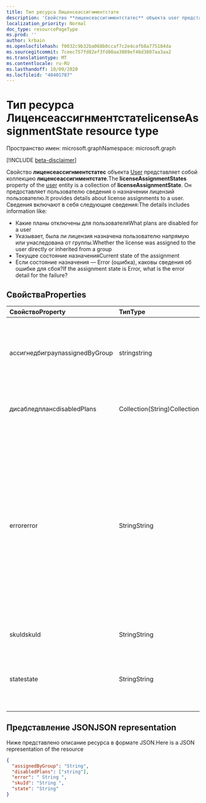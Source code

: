 ```yaml
---
title: Тип ресурса Лиценсеассигнментстате
description: 'Свойство **лиценсеассигнментстатес** объекта user представляет собой коллекцию **лиценсеассигнментстате**. Он предоставляет пользователю сведения о назначении лицензий пользователю. Сведения включают в себя следующие сведения:  '
localization_priority: Normal
doc_type: resourcePageType
ms.prod: ''
author: krbain
ms.openlocfilehash: f0032c9b32ba068b0ccaf7c2e4cafb8a775184da
ms.sourcegitcommit: 7ceec757fd82ef3fd80aa3089ef46d3807aa3aa2
ms.translationtype: MT
ms.contentlocale: ru-RU
ms.lasthandoff: 10/09/2020
ms.locfileid: "48401787"
---
```

# <a name="licenseassignmentstate-resource-type"></a><span data-ttu-id="84c73-105">Тип ресурса Лиценсеассигнментстате</span><span class="sxs-lookup"><span data-stu-id="84c73-105">licenseAssignmentState resource type</span></span>

<span data-ttu-id="84c73-106">Пространство имен: microsoft.graph</span><span class="sxs-lookup"><span data-stu-id="84c73-106">Namespace: microsoft.graph</span></span>

[!INCLUDE [beta-disclaimer](../../includes/beta-disclaimer.md)]

<span data-ttu-id="84c73-107">Свойство **лиценсеассигнментстатес** объекта [User](user.md) представляет собой коллекцию **лиценсеассигнментстате**.</span><span class="sxs-lookup"><span data-stu-id="84c73-107">The **licenseAssignmentStates** property of the [user](user.md) entity is a collection of **licenseAssignmentState**.</span></span> <span data-ttu-id="84c73-108">Он предоставляет пользователю сведения о назначении лицензий пользователю.</span><span class="sxs-lookup"><span data-stu-id="84c73-108">It provides details about license assignments to a user.</span></span> <span data-ttu-id="84c73-109">Сведения включают в себя следующие сведения:</span><span class="sxs-lookup"><span data-stu-id="84c73-109">The details includes information like:</span></span>

- <span data-ttu-id="84c73-110">Какие планы отключены для пользователя</span><span class="sxs-lookup"><span data-stu-id="84c73-110">What plans are disabled for a user</span></span>
- <span data-ttu-id="84c73-111">Указывает, была ли лицензия назначена пользователю напрямую или унаследована от группы.</span><span class="sxs-lookup"><span data-stu-id="84c73-111">Whether the license was assigned to the user directly or inherited from a group</span></span>
- <span data-ttu-id="84c73-112">Текущее состояние назначения</span><span class="sxs-lookup"><span data-stu-id="84c73-112">Current state of the assignment</span></span>
- <span data-ttu-id="84c73-113">Если состояние назначения — Error (ошибка), каковы сведения об ошибке для сбоя?</span><span class="sxs-lookup"><span data-stu-id="84c73-113">If the assignment state is Error, what is the error detail for the failure?</span></span>


## <a name="properties"></a><span data-ttu-id="84c73-114">Свойства</span><span class="sxs-lookup"><span data-stu-id="84c73-114">Properties</span></span>
| <span data-ttu-id="84c73-115">Свойство</span><span class="sxs-lookup"><span data-stu-id="84c73-115">Property</span></span>     | <span data-ttu-id="84c73-116">Тип</span><span class="sxs-lookup"><span data-stu-id="84c73-116">Type</span></span>   |<span data-ttu-id="84c73-117">Описание</span><span class="sxs-lookup"><span data-stu-id="84c73-117">Description</span></span>|
|:---------------|:--------|:----------|
|<span data-ttu-id="84c73-118">ассигнедбиграуп</span><span class="sxs-lookup"><span data-stu-id="84c73-118">assignedByGroup</span></span>|<span data-ttu-id="84c73-119">string</span><span class="sxs-lookup"><span data-stu-id="84c73-119">string</span></span>|<span data-ttu-id="84c73-120">Идентификатор группы, которая назначает эту лицензию.</span><span class="sxs-lookup"><span data-stu-id="84c73-120">The id of the group that assigns this license.</span></span> <span data-ttu-id="84c73-121">Если назначение относится к прямой назначенной лицензии, это поле будет иметь значение null.</span><span class="sxs-lookup"><span data-stu-id="84c73-121">If the assignment is a direct-assigned license, this field will be Null.</span></span> <span data-ttu-id="84c73-122">Только для чтения.</span><span class="sxs-lookup"><span data-stu-id="84c73-122">Read-Only.</span></span>|
|<span data-ttu-id="84c73-123">дисабледпланс</span><span class="sxs-lookup"><span data-stu-id="84c73-123">disabledPlans</span></span>|<span data-ttu-id="84c73-124">Collection(String)</span><span class="sxs-lookup"><span data-stu-id="84c73-124">Collection(String)</span></span>|<span data-ttu-id="84c73-125">Планы обслуживания, которые отключены в этом назначении.</span><span class="sxs-lookup"><span data-stu-id="84c73-125">The service plans that are disabled in this assignment.</span></span> <span data-ttu-id="84c73-126">Только для чтения.</span><span class="sxs-lookup"><span data-stu-id="84c73-126">Read-Only.</span></span>|
|<span data-ttu-id="84c73-127">error</span><span class="sxs-lookup"><span data-stu-id="84c73-127">error</span></span>|<span data-ttu-id="84c73-128">String</span><span class="sxs-lookup"><span data-stu-id="84c73-128">String</span></span>|<span data-ttu-id="84c73-129">Ошибка при назначении лицензии.</span><span class="sxs-lookup"><span data-stu-id="84c73-129">License assignment failure error.</span></span> <span data-ttu-id="84c73-130">Если лицензия назначена успешно, это поле будет иметь значение null.</span><span class="sxs-lookup"><span data-stu-id="84c73-130">If the license is assigned successfully, this field will be Null.</span></span> <span data-ttu-id="84c73-131">Только для чтения.</span><span class="sxs-lookup"><span data-stu-id="84c73-131">Read-Only.</span></span> <span data-ttu-id="84c73-132">Возможные значения: `CountViolation` , `MutuallyExclusiveViolation` , `DependencyViolation` , `ProhibitedInUsageLocationViolation` , `UniquenessViolation` и `Others` .</span><span class="sxs-lookup"><span data-stu-id="84c73-132">Possible values: `CountViolation`, `MutuallyExclusiveViolation`, `DependencyViolation`, `ProhibitedInUsageLocationViolation`, `UniquenessViolation`, and `Others`.</span></span> <span data-ttu-id="84c73-133">Дополнительные сведения о том, как определять и устранять ошибки назначения лицензий, можно найти [здесь](/azure/active-directory/users-groups-roles/licensing-groups-resolve-problems).</span><span class="sxs-lookup"><span data-stu-id="84c73-133">For more information on how to identify and resolve license assignment errors see [here](/azure/active-directory/users-groups-roles/licensing-groups-resolve-problems).</span></span>|
|<span data-ttu-id="84c73-134">skuId</span><span class="sxs-lookup"><span data-stu-id="84c73-134">skuId</span></span>|<span data-ttu-id="84c73-135">String</span><span class="sxs-lookup"><span data-stu-id="84c73-135">String</span></span>|<span data-ttu-id="84c73-136">Уникальный идентификатор SKU.</span><span class="sxs-lookup"><span data-stu-id="84c73-136">The unique identifier for the SKU.</span></span> <span data-ttu-id="84c73-137">Только для чтения.</span><span class="sxs-lookup"><span data-stu-id="84c73-137">Read-Only.</span></span>|
|<span data-ttu-id="84c73-138">state</span><span class="sxs-lookup"><span data-stu-id="84c73-138">state</span></span>|<span data-ttu-id="84c73-139">String</span><span class="sxs-lookup"><span data-stu-id="84c73-139">String</span></span>|<span data-ttu-id="84c73-140">Указывает текущее состояние этого назначения.</span><span class="sxs-lookup"><span data-stu-id="84c73-140">Indicate the current state of this assignment.</span></span> <span data-ttu-id="84c73-141">Только для чтения.</span><span class="sxs-lookup"><span data-stu-id="84c73-141">Read-Only.</span></span> <span data-ttu-id="84c73-142">Возможные значения: Active, Активевисеррор, Disabled и Error.</span><span class="sxs-lookup"><span data-stu-id="84c73-142">Possible values: Active, ActiveWithError, Disabled and Error.</span></span>|

## <a name="json-representation"></a><span data-ttu-id="84c73-143">Представление JSON</span><span class="sxs-lookup"><span data-stu-id="84c73-143">JSON representation</span></span>

<span data-ttu-id="84c73-144">Ниже представлено описание ресурса в формате JSON.</span><span class="sxs-lookup"><span data-stu-id="84c73-144">Here is a JSON representation of the resource</span></span>

<!-- {
  "blockType": "resource",
  "keyProperty": "id",
  "@odata.type": "microsoft.graph.licenseAssignmentState"
}-->
```json
{
  "assignedByGroup": "String",
  "disabledPlans": ["string"],
  "error": " String ",
  "skuId": "String ",
  "state": "String"
}

```